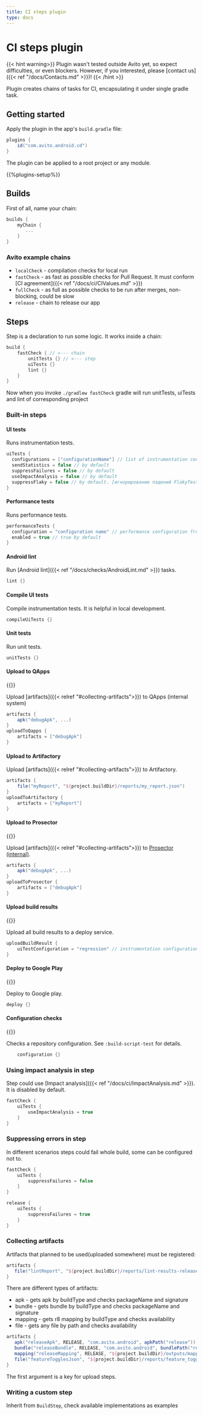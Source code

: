 ```yaml
---
title: CI steps plugin
type: docs
---
```


# CI steps plugin

{{< hint warning>}}
Plugin wasn't tested outside Avito yet, so expect difficulties, or even blockers.
However, if you interested, please [contact us]({{< ref "/docs/Contacts.md" >}})!
{{< /hint >}}

Plugin creates chains of tasks for CI, encapsulating it under single gradle task.

## Getting started

Apply the plugin in the app's `build.gradle` file:

```groovy
plugins {
    id("com.avito.android.cd")
}
```

The plugin can be applied to a root project or any module.

{{%plugins-setup%}}

## Builds

First of all, name your chain:

```groovy
builds {
    myChain {
       ...
    }
}
```

### Avito example chains

- `localCheck` - compilation checks for local run
- `fastCheck` - as fast as possible checks for Pull Request. It must conform [CI agreement]({{< ref "/docs/ci/CIValues.md" >}})
- `fullCheck` - as full as possible checks to be run after merges, non-blocking, could be slow
- `release` - chain to release our app

## Steps

Step is a declaration to run some logic. It works inside a chain:

```groovy
build {
    fastCheck { // <--- chain
        unitTests {} // <--- step
        uiTests {}
        lint {}
    }
}
```

Now when you invoke `./gradlew fastCheck` gradle will run unitTests, uiTests and lint of corresponding project

### Built-in steps

#### UI tests

Runs instrumentation tests.

```groovy
uiTests {
  configurations = ["configurationName"] // list of instrumentation configuration to depends on
  sendStatistics = false // by default
  suppressFailures = false // by default
  useImpactAnalysis = false // by default
  suppressFlaky = false // by default. [игнорирование падений FlakyTest]({{< ref "/docs/test/FlakyTests.md" >}}).
}
```

#### Performance tests

Runs performance tests.

```groovy
performanceTests {
  configuration = "configuration name" // performance configuration from Instrumentation plugin
  enabled = true // true by default
}
```

#### Android lint

Run [Android lint]({{< ref "/docs/checks/AndroidLint.md" >}}) tasks.

```groovy
lint {}
```

#### Compile UI tests

Compile instrumentation tests. It is helpful in local development.

```groovy
compileUiTests {}
```

#### Unit tests

Run unit tests.

```groovy
unitTests {}
```

#### Upload to QApps

{{<avito step>}}

Upload [artifacts]({{< relref "#collecting-artifacts">}}) to QApps (internal system)

```groovy
artifacts {
    apk("debugApk", ...)
}
uploadToQapps {
    artifacts = ["debugApk"]
}
```

#### Upload to Artifactory

Upload [artifacts]({{< relref "#collecting-artifacts">}}) to Artifactory.

```groovy
artifacts {
    file("myReport", "${project.buildDir}/reports/my_report.json")
}
uploadToArtifactory {
    artifacts = ["myReport"]
}
```

#### Upload to Prosector

{{<avito step>}}

Upload [artifacts]({{< relref "#collecting-artifacts">}}) to [Prosector (internal)](http://links.k.avito.ru/cfxrREPBQ).

```groovy
artifacts {
    apk("debugApk", ...)
}
uploadToProsector {
    artifacts = ["debugApk"]
}
```

#### Upload build results

{{<avito step>}}

Upload all build results to a deploy service.

```groovy
uploadBuildResult {
    uiTestConfiguration = "regression" // instrumentation configuration
}
```

#### Deploy to Google Play

{{<avito step>}}

Deploy to Google play.

```groovy
deploy {}
```

#### Configuration checks

{{<avito check>}}

Checks a repository configuration. See `:build-script-test` for details.

```groovy
    configuration {}
```

### Using impact analysis in step

Step could use [Impact analysis]({{< ref "/docs/ci/ImpactAnalysis.md" >}}). It is disabled by default.

```groovy
fastCheck {
    uiTests {
        useImpactAnalysis = true
    }
}
```

### Suppressing errors in step

In different scenarios steps could fail whole build, some can be configured not to.

```groovy
fastCheck {
    uiTests { 
        suppressFailures = false 
    }
}

release {
    uiTests { 
        suppressFailures = true 
    }
}
```

### Collecting artifacts

Artifacts that planned to be used(uploaded somewhere) must be registered:

```groovy
artifacts {
   file("lintReport", "${project.buildDir}/reports/lint-results-release.html")
}
```

There are different types of artifacts:

- apk - gets apk by buildType and checks packageName and signature
- bundle - gets bundle by buildType and checks packageName and signature
- mapping - gets r8 mapping by buildType and checks availability
- file - gets any file by path and checks availability

```groovy
artifacts {
   apk("releaseApk", RELEASE, "com.avito.android", apkPath("release")) { signature = releaseSha1 }
   bundle("releaseBundle", RELEASE, "com.avito.android", bundlePath("release")) { signature = releaseSha1 }
   mapping("releaseMapping", RELEASE, "${project.buildDir}/outputs/mapping/release/mapping.txt")
   file("featureTogglesJson", "${project.buildDir}/reports/feature_toggles.json")
}
```

The first argument is a key for upload steps.

### Writing a custom step

Inherit from `BuildStep`, check available implementations as examples
